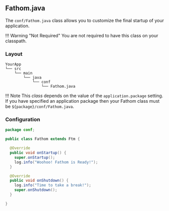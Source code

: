 ## Fathom.java

The `conf/Fathom.java` class allows you to customize the final startup of your application.

!!! Warning "Not Required"
    You are not required to have this class on your classpath.

### Layout

```
YourApp
└── src
    └── main
        └── java
            └── conf
                └── Fathom.java
```
!!! Note
    This *class* depends on the value of the `application.package` setting.  If you have specified an application package then your Fathom class must be `${package}/conf/Fathom.java`.


### Configuration

```java
package conf;

public class Fathom extends Ftm {

  @Override
  public void onStartup() {
    super.onStartup();
    log.info("Woohoo! Fathom is Ready!");
  }

  @Override
  public void onShutdown() {
    log.info("Time to take a break!");
    super.onShutdown();
  }

}
```
